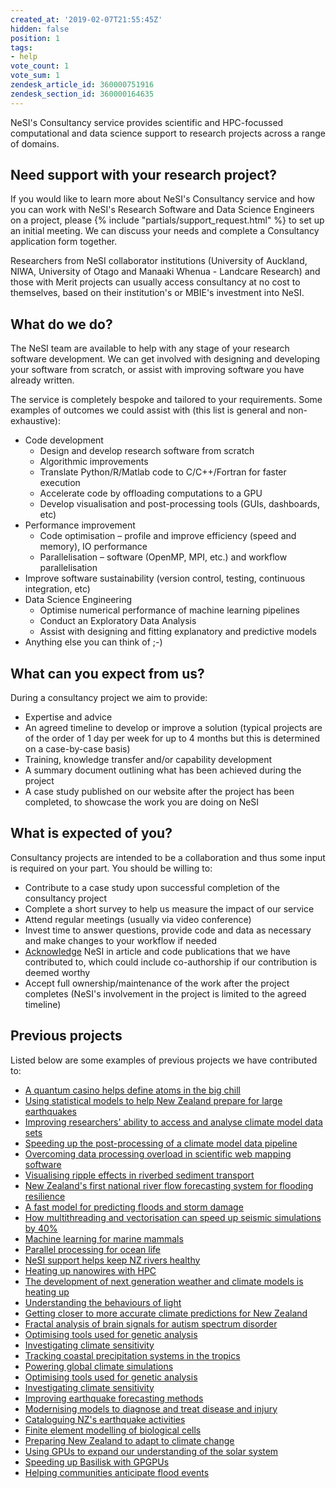 ```yaml
---
created_at: '2019-02-07T21:55:45Z'
hidden: false
position: 1
tags:
- help
vote_count: 1
vote_sum: 1
zendesk_article_id: 360000751916
zendesk_section_id: 360000164635
---
```


NeSI's Consultancy service provides scientific and HPC-focussed
computational and data science support to research projects across a
range of domains.

## Need support with your research project?

If you would like to learn more about NeSI's Consultancy service and how
you can work with NeSI's Research Software and Data Science Engineers on
a project, please {% include "partials/support_request.html" %} to set up an
initial meeting. We can discuss your needs and complete a Consultancy
application form together.

Researchers from NeSI collaborator institutions (University of Auckland,
NIWA, University of Otago and Manaaki Whenua - Landcare Research) and
those with Merit projects can usually access consultancy at no cost to
themselves, based on their institution's or MBIE's investment into NeSI.

## What do we do?

The NeSI team are available to help with any stage of your research
software development. We can get involved with designing and developing
your software from scratch, or assist with improving software you have
already written.

The service is completely bespoke and tailored to your requirements.
Some examples of outcomes we could assist with (this list is general and
non-exhaustive):

- Code development
    - Design and develop research software from scratch
    - Algorithmic improvements
    - Translate Python/R/Matlab code to C/C++/Fortran for faster
        execution
    - Accelerate code by offloading computations to a GPU
    - Develop visualisation and post-processing tools (GUIs, dashboards, etc)
- Performance improvement
    - Code optimisation – profile and improve efficiency (speed and
        memory), IO performance
    - Parallelisation – software (OpenMP, MPI, etc.) and workflow
        parallelisation
- Improve software sustainability (version control, testing,
    continuous integration, etc)
- Data Science Engineering
    - Optimise numerical performance of machine learning pipelines
    - Conduct an Exploratory Data Analysis
    - Assist with designing and fitting explanatory and predictive
        models
- Anything else you can think of ;-)

## What can you expect from us?

During a consultancy project we aim to provide:

- Expertise and advice
- An agreed timeline to develop or improve a solution (typical
    projects are of the order of 1 day per week for up to 4 months but
    this is determined on a case-by-case basis)
- Training, knowledge transfer and/or capability development
- A summary document outlining what has been achieved during the
    project
- A case study published on our website after the project has been
    completed, to showcase the work you are doing on NeSI

## What is expected of you?

Consultancy projects are intended to be a collaboration and thus some
input is required on your part. You should be willing to:

- Contribute to a case study upon successful completion of the
    consultancy project
- Complete a short survey to help us measure the impact of our service
- Attend regular meetings (usually via video conference)
- Invest time to answer questions, provide code and data as necessary
    and make changes to your workflow if needed
- [Acknowledge](https://www.nesi.org.nz/services/high-performance-computing/guidelines/acknowledgement-and-publication)
    NeSI in article and code publications that we have contributed to,
    which could include co-authorship if our contribution is deemed
    worthy
- Accept full ownership/maintenance of the work after the project
    completes (NeSI's involvement in the project is limited to the
    agreed timeline)

## Previous projects

Listed below are some examples of previous projects we have contributed
to:

- [A quantum casino helps define atoms in the big
    chill](https://www.nesi.org.nz/case-studies/quantum-casino-helps-define-atoms-big-chill)
- [Using statistical models to help New Zealand prepare for large
    earthquakes](https://www.nesi.org.nz/case-studies/using-statistical-models-help-new-zealand-prepare-large-earthquakes)
- [Improving researchers' ability to access and analyse climate model
    data
    sets](https://www.nesi.org.nz/case-studies/improving-researchers-ability-access-and-analyse-climate-model-data-sets)
- [Speeding up the post-processing of a climate model data
    pipeline](https://www.nesi.org.nz/case-studies/speeding-post-processing-climate-model-data-pipeline)
- [Overcoming data processing overload in scientific web mapping
    software](https://www.nesi.org.nz/case-studies/overcoming-data-processing-overload-scientific-web-mapping-software)
- [Visualising ripple effects in riverbed sediment
    transport](https://www.nesi.org.nz/case-studies/visualising-ripple-effects-riverbed-sediment-transport)
- [New Zealand's first national river flow forecasting system for
    flooding
    resilience](https://www.nesi.org.nz/case-studies/new-zealand%E2%80%99s-first-national-river-flow-forecasting-system-flooding-resilience)
- [A fast model for predicting floods and storm
    damage](https://www.nesi.org.nz/case-studies/fast-model-predicting-floods-and-storm-damage)
- [How multithreading and vectorisation can speed up seismic
    simulations by
    40%](https://www.nesi.org.nz/case-studies/how-multithreading-and-vectorisation-can-speed-seismic-simulations-40)
- [Machine learning for marine
    mammals](https://www.nesi.org.nz/case-studies/machine-learning-marine-mammals)
- [Parallel processing for ocean
    life](https://www.nesi.org.nz/case-studies/parallel-processing-ocean-life)
- [NeSI support helps keep NZ rivers
    healthy](https://www.nesi.org.nz/case-studies/nesi-support-helps-keep-nz-rivers-healthy)
- [Heating up nanowires with
    HPC](https://www.nesi.org.nz/case-studies/heating-nanowires-hpc)
- [The development of next generation weather and climate models is
    heating
    up](https://www.nesi.org.nz/case-studies/development-next-generation-weather-and-climate-models-heating)
- [Understanding the behaviours of
    light](https://www.nesi.org.nz/case-studies/understanding-behaviours-light)
- [Getting closer to more accurate climate predictions for New
    Zealand](https://www.nesi.org.nz/case-studies/getting-closer-more-accurate-climate-predictions-new-zealand)
- [Fractal analysis of brain signals for autism spectrum
    disorder](https://www.nesi.org.nz/case-studies/fractal-analysis-brain-signals-autism-spectrum-disorder)
- [Optimising tools used for genetic
    analysis](https://www.nesi.org.nz/case-studies/optimising-tools-used-genetic-analysis)
- [Investigating climate
    sensitivity](https://www.nesi.org.nz/case-studies/optimising-tools-used-genetic-analysis)
- [Tracking coastal precipitation systems in the
    tropics](https://www.nesi.org.nz/case-studies/tracking-coastal-precipitation-systems-tropics)
- [Powering global climate
    simulations](https://www.nesi.org.nz/case-studies/powering-global-climate-simulations)
- [Optimising tools used for genetic
    analysis](https://www.nesi.org.nz/case-studies/optimising-tools-used-genetic-analysis)
- [Investigating climate
    sensitivity](https://www.nesi.org.nz/case-studies/investigating-climate-sensitivity)
- [Improving earthquake forecasting
    methods](https://www.nesi.org.nz/case-studies/improving-earthquake-forecasting-methods)
- [Modernising models to diagnose and treat disease and
    injury](https://www.nesi.org.nz/case-studies/modernising-models-diagnose-and-treat-disease-and-injury)
- [Cataloguing NZ's earthquake
    activities](https://www.nesi.org.nz/case-studies/cataloguing-nz%E2%80%99s-earthquake-activities)
- [Finite element modelling of biological
    cells](https://www.nesi.org.nz/case-studies/finite-element-modelling-biological-cells)
- [Preparing New Zealand to adapt to climate
    change](https://www.nesi.org.nz/case-studies/preparing-new-zealand-adapt-climate-change)
- [Using GPUs to expand our understanding of the solar
    system](https://www.nesi.org.nz/case-studies/using-gpus-expand-our-understanding-solar-system)
- [Speeding up Basilisk with
    GPGPUs](https://www.nesi.org.nz/case-studies/speeding-basilisk-gpgpus)
- [Helping communities anticipate flood
    events](https://www.nesi.org.nz/case-studies/helping-communities-anticipate-flood-events)
